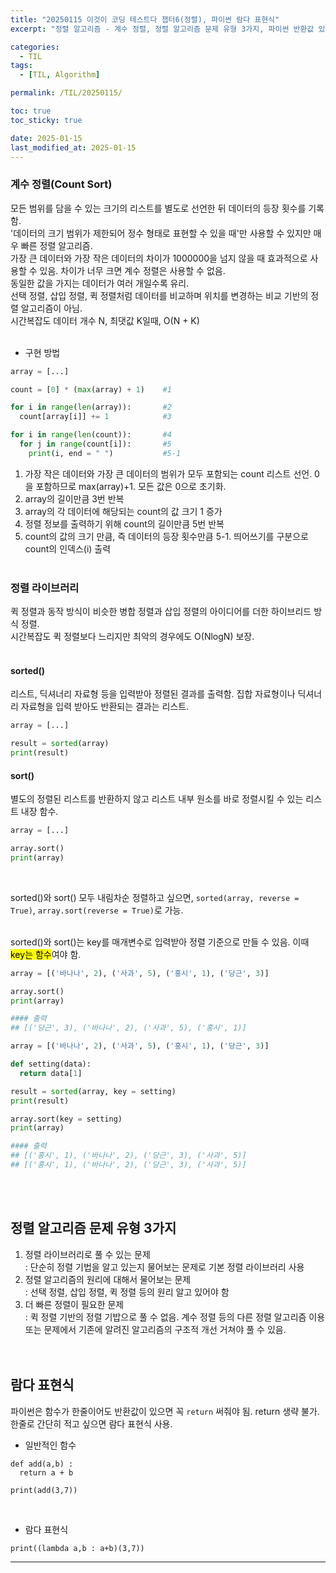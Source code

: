 ```yaml
---
title: "20250115 이것이 코딩 테스트다 챕터6(정렬), 파이썬 람다 표현식"
excerpt: "정렬 알고리즘 - 계수 정렬, 정렬 알고리즘 문제 유형 3가지, 파이썬 반환값 있을 때 return 생략 불가"

categories:
  - TIL
tags:
  - [TIL, Algorithm]

permalink: /TIL/20250115/

toc: true
toc_sticky: true

date: 2025-01-15
last_modified_at: 2025-01-15
---
```


### 계수 정렬(Count Sort)
모든 범위를 담을 수 있는 크기의 리스트를 별도로 선언한 뒤 데이터의 등장 횟수를 기록함.<br>
'데이터의 크기 범위가 제한되어 정수 형태로 표현할 수 있을 때'만 사용할 수 있지만 매우 빠른 정렬 알고리즘.<br>
가장 큰 데이터와 가장 작은 데이터의 차이가 1000000을 넘지 않을 때 효과적으로 사용할 수 있음. 차이가 너무 크면 계수 정렬은 사용할 수 없음.<br>
동일한 값을 가지는 데이터가 여러 개일수록 유리.<br>
선택 정렬, 삽입 정렬, 퀵 정렬처럼 데이터를 비교하며 위치를 변경하는 비교 기반의 정렬 알고리즘이 아님.<br>
시간복잡도 데이터 개수 N, 최댓값 K일때, O(N + K)<br><br>

- 구현 방법

```python
array = [...]

count = [0] * (max(array) + 1)    #1

for i in range(len(array)):       #2
  count[array[i]] += 1            #3

for i in range(len(count)):       #4
  for j in range(count[i]):       #5
    print(i, end = " ")           #5-1
```
1. 가장 작은 데이터와 가장 큰 데이터의 범위가 모두 포함되는 count 리스트 선언. 0을 포함하므로 max(array)+1. 모든 값은 0으로 초기화.
2. array의 길이만큼 3번 반복
3. array의 각 데이터에 해당되는 count의 값 크기 1 증가
4. 정렬 정보를 출력하기 위해 count의 길이만큼 5번 반복
5. count의 값의 크기 만큼, 즉 데이터의 등장 횟수만큼
5-1. 띄어쓰기를 구분으로 count의 인덱스(i) 출력
<br><br>

### 정렬 라이브러리
퀵 정렬과 동작 방식이 비슷한 병합 정렬과 삽입 정렬의 아이디어를 더한 하이브리드 방식 정렬.<br>
시간복잡도 퀵 정렬보다 느리지만 최악의 경우에도 O(NlogN) 보장.<br><br>

#### sorted()
리스트, 딕셔너리 자료형 등을 입력받아 정렬된 결과를 출력함. 집합 자료형이나 딕셔너리 자료형을 입력 받아도 반환되는 결과는 리스트.<br>
```python
array = [...]

result = sorted(array)
print(result)
```

#### sort()
별도의 정렬된 리스트를 반환하지 않고 리스트 내부 원소를 바로 정렬시킬 수 있는 리스트 내장 함수.<br>
```python
array = [...]

array.sort()
print(array)
```
<br>

sorted()와 sort() 모두 내림차순 정렬하고 싶으면, ```sorted(array, reverse = True)```, ```array.sort(reverse = True)```로 가능.<br><br>

sorted()와 sort()는 key를 매개변수로 입력받아 정렬 기준으로 만들 수 있음. 이때 <mark>key는 함수</mark>여야 함.<br>
```python
array = [('바나나', 2), ('사과', 5), ('홍시', 1), ('당근', 3)]

array.sort()
print(array)

#### 출력
## [('당근', 3), ('바나나', 2), ('사과', 5), ('홍시', 1)]
```
```python
array = [('바나나', 2), ('사과', 5), ('홍시', 1), ('당근', 3)]

def setting(data):
  return data[1]

result = sorted(array, key = setting)
print(result)

array.sort(key = setting)
print(array)

#### 출력
## [('홍시', 1), ('바나나', 2), ('당근', 3), ('사과', 5)]
## [('홍시', 1), ('바나나', 2), ('당근', 3), ('사과', 5)]
```
<br><br>

## 정렬 알고리즘 문제 유형 3가지
1. 정렬 라이브러리로 풀 수 있는 문제<br>
   : 단순히 정렬 기법을 알고 있는지 물어보는 문제로 기본 정렬 라이브러리 사용
2. 정렬 알고리즘의 원리에 대해서 물어보는 문제<br>
   : 선택 정렬, 삽입 정렬, 퀵 정렬 등의 원리 알고 있어야 함
3. 더 빠른 정렬이 필요한 문제<br>
   : 퀵 정렬 기반의 정렬 기밥으로 풀 수 없음. 계수 정렬 등의 다른 정렬 알고리즘 이용 또는 문제에서 기존에 알려진 알고리즘의 구조적 개선 거쳐야 풀 수 있음.
<br><br><br>


## 람다 표현식
파이썬은 함수가 한줄이어도 반환값이 있으면 꼭 ```return``` 써줘야 됨. return 생략 불가.<br>
한줄로 간단히 적고 싶으면 람다 표현식 사용.<br>

- 일반적인 함수
```
def add(a,b) :
  return a + b

print(add(3,7))
```
<br>

- 람다 표현식
```
print((lambda a,b : a+b)(3,7))
```

<hr>
